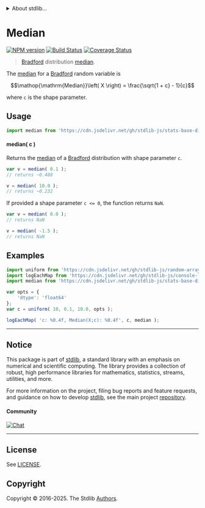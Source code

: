 <!--

@license Apache-2.0

Copyright (c) 2025 The Stdlib Authors.

Licensed under the Apache License, Version 2.0 (the "License");
you may not use this file except in compliance with the License.
You may obtain a copy of the License at

   http://www.apache.org/licenses/LICENSE-2.0

Unless required by applicable law or agreed to in writing, software
distributed under the License is distributed on an "AS IS" BASIS,
WITHOUT WARRANTIES OR CONDITIONS OF ANY KIND, either express or implied.
See the License for the specific language governing permissions and
limitations under the License.

-->


<details>
  <summary>
    About stdlib...
  </summary>
  <p>We believe in a future in which the web is a preferred environment for numerical computation. To help realize this future, we've built stdlib. stdlib is a standard library, with an emphasis on numerical and scientific computation, written in JavaScript (and C) for execution in browsers and in Node.js.</p>
  <p>The library is fully decomposable, being architected in such a way that you can swap out and mix and match APIs and functionality to cater to your exact preferences and use cases.</p>
  <p>When you use stdlib, you can be absolutely certain that you are using the most thorough, rigorous, well-written, studied, documented, tested, measured, and high-quality code out there.</p>
  <p>To join us in bringing numerical computing to the web, get started by checking us out on <a href="https://github.com/stdlib-js/stdlib">GitHub</a>, and please consider <a href="https://opencollective.com/stdlib">financially supporting stdlib</a>. We greatly appreciate your continued support!</p>
</details>

# Median

[![NPM version][npm-image]][npm-url] [![Build Status][test-image]][test-url] [![Coverage Status][coverage-image]][coverage-url] <!-- [![dependencies][dependencies-image]][dependencies-url] -->

> [Bradford][bradford-distribution] distribution [median][median].

<!-- Section to include introductory text. Make sure to keep an empty line after the intro `section` element and another before the `/section` close. -->

<section class="intro">

The [median][median] for a [Bradford][bradford-distribution] random variable is

<!-- <equation class="equation" label="eq:bradford_median" align="center" raw="\mathop{\mathrm{Median}}\left( X \right) = \frac{\sqrt{1 + c} - 1}{c}" alt="Median for a Bradford distribution."> -->

```math
\mathop{\mathrm{Median}}\left( X \right) = \frac{\sqrt{1 + c} - 1}{c}
```

<!-- <div class="equation" align="center" data-raw-text="\mathop{\mathrm{Median}}\left( X \right) = \frac{\sqrt{1 + c} - 1}{c}" data-equation="eq:bradford_median">
    <img src="https://cdn.jsdelivr.net/gh/stdlib-js/stdlib@591cf9d5c3a0cd3c1ceec961e5c49d73a68374cb/lib/node_modules/@stdlib/stats/base/dists/bradford/median/docs/img/equation_bradford_median.svg" alt="Median for a Bradford distribution.">
    <br>
</div> -->

<!-- </equation> -->

where `c` is the shape parameter.

</section>

<!-- /.intro -->

<!-- Package usage documentation. -->



<section class="usage">

## Usage

```javascript
import median from 'https://cdn.jsdelivr.net/gh/stdlib-js/stats-base-dists-bradford-median@deno/mod.js';
```

#### median( c )

Returns the [median][median] of a [Bradford][bradford-distribution] distribution with shape parameter `c`.

```javascript
var v = median( 0.1 );
// returns ~0.488

v = median( 10.0 );
// returns ~0.232
```

If provided a shape parameter `c <= 0`, the function returns `NaN`.

```javascript
var v = median( 0.0 );
// returns NaN

v = median( -1.5 );
// returns NaN
```

</section>

<!-- /.usage -->

<!-- Package usage notes. Make sure to keep an empty line after the `section` element and another before the `/section` close. -->

<section class="notes">

</section>

<!-- /.notes -->

<!-- Package usage examples. -->

<section class="examples">

## Examples

<!-- eslint no-undef: "error" -->

```javascript
import uniform from 'https://cdn.jsdelivr.net/gh/stdlib-js/random-array-uniform@deno/mod.js';
import logEachMap from 'https://cdn.jsdelivr.net/gh/stdlib-js/console-log-each-map@deno/mod.js';
import median from 'https://cdn.jsdelivr.net/gh/stdlib-js/stats-base-dists-bradford-median@deno/mod.js';

var opts = {
    'dtype': 'float64'
};
var c = uniform( 10, 0.1, 10.0, opts );

logEachMap( 'c: %0.4f, Median(X;c): %0.4f', c, median );
```

</section>

<!-- /.examples -->

<!-- Section for related `stdlib` packages. Do not manually edit this section, as it is automatically populated. -->

<section class="related">

</section>

<!-- /.related -->

<!-- Section for all links. Make sure to keep an empty line after the `section` element and another before the `/section` close. -->


<section class="main-repo" >

* * *

## Notice

This package is part of [stdlib][stdlib], a standard library with an emphasis on numerical and scientific computing. The library provides a collection of robust, high performance libraries for mathematics, statistics, streams, utilities, and more.

For more information on the project, filing bug reports and feature requests, and guidance on how to develop [stdlib][stdlib], see the main project [repository][stdlib].

#### Community

[![Chat][chat-image]][chat-url]

---

## License

See [LICENSE][stdlib-license].


## Copyright

Copyright &copy; 2016-2025. The Stdlib [Authors][stdlib-authors].

</section>

<!-- /.stdlib -->

<!-- Section for all links. Make sure to keep an empty line after the `section` element and another before the `/section` close. -->

<section class="links">

[npm-image]: http://img.shields.io/npm/v/@stdlib/stats-base-dists-bradford-median.svg
[npm-url]: https://npmjs.org/package/@stdlib/stats-base-dists-bradford-median

[test-image]: https://github.com/stdlib-js/stats-base-dists-bradford-median/actions/workflows/test.yml/badge.svg?branch=main
[test-url]: https://github.com/stdlib-js/stats-base-dists-bradford-median/actions/workflows/test.yml?query=branch:main

[coverage-image]: https://img.shields.io/codecov/c/github/stdlib-js/stats-base-dists-bradford-median/main.svg
[coverage-url]: https://codecov.io/github/stdlib-js/stats-base-dists-bradford-median?branch=main

<!--

[dependencies-image]: https://img.shields.io/david/stdlib-js/stats-base-dists-bradford-median.svg
[dependencies-url]: https://david-dm.org/stdlib-js/stats-base-dists-bradford-median/main

-->

[chat-image]: https://img.shields.io/gitter/room/stdlib-js/stdlib.svg
[chat-url]: https://app.gitter.im/#/room/#stdlib-js_stdlib:gitter.im

[stdlib]: https://github.com/stdlib-js/stdlib

[stdlib-authors]: https://github.com/stdlib-js/stdlib/graphs/contributors

[umd]: https://github.com/umdjs/umd
[es-module]: https://developer.mozilla.org/en-US/docs/Web/JavaScript/Guide/Modules

[deno-url]: https://github.com/stdlib-js/stats-base-dists-bradford-median/tree/deno
[deno-readme]: https://github.com/stdlib-js/stats-base-dists-bradford-median/blob/deno/README.md
[umd-url]: https://github.com/stdlib-js/stats-base-dists-bradford-median/tree/umd
[umd-readme]: https://github.com/stdlib-js/stats-base-dists-bradford-median/blob/umd/README.md
[esm-url]: https://github.com/stdlib-js/stats-base-dists-bradford-median/tree/esm
[esm-readme]: https://github.com/stdlib-js/stats-base-dists-bradford-median/blob/esm/README.md
[branches-url]: https://github.com/stdlib-js/stats-base-dists-bradford-median/blob/main/branches.md

[stdlib-license]: https://raw.githubusercontent.com/stdlib-js/stats-base-dists-bradford-median/main/LICENSE

[bradford-distribution]: https://en.wikipedia.org/wiki/Bradford%27s_law

[median]: https://en.wikipedia.org/wiki/Median

</section>

<!-- /.links -->

